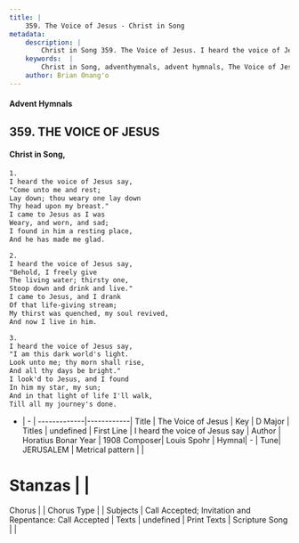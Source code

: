 ```yaml
---
title: |
    359. The Voice of Jesus - Christ in Song
metadata:
    description: |
        Christ in Song 359. The Voice of Jesus. I heard the voice of Jesus say, "Come unto me and rest; Lay down; thou weary one lay down Thy head upon my breast." I came to Jesus as I was Weary, and worn, and sad; I found in him a resting place, And he has made me glad.
    keywords:  |
        Christ in Song, adventhymnals, advent hymnals, The Voice of Jesus, I heard the voice of Jesus say. 
    author: Brian Onang'o
---
```


#### Advent Hymnals
## 359. THE VOICE OF JESUS
####  Christ in Song,

```txt
1.
I heard the voice of Jesus say,
"Come unto me and rest;
Lay down; thou weary one lay down
Thy head upon my breast."
I came to Jesus as I was
Weary, and worn, and sad;
I found in him a resting place,
And he has made me glad.

2.
I heard the voice of Jesus say, 
"Behold, I freely give
The living water; thirsty one,
Stoop down and drink and live."
I came to Jesus, and I drank
Of that life-giving stream;
My thirst was quenched, my soul revived,
And now I live in him.

3.
I heard the voice of Jesus say,
"I am this dark world's light.
Look unto me; thy morn shall rise,
And all thy days be bright."
I look'd to Jesus, and I found
In him my star, my sun;
And in that light of life I'll walk,
Till all my journey's done.


```

- |   -  |
-------------|------------|
Title | The Voice of Jesus |
Key | D Major |
Titles | undefined |
First Line | I heard the voice of Jesus say |
Author | Horatius Bonar
Year | 1908
Composer| Louis Spohr |
Hymnal|  - |
Tune| JERUSALEM |
Metrical pattern | |
# Stanzas |  |
Chorus |  |
Chorus Type |  |
Subjects | Call Accepted; Invitation and Repentance: Call Accepted |
Texts | undefined |
Print Texts | 
Scripture Song |  |
    
